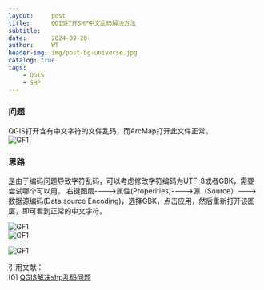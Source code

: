 ```yaml
---
layout:     post
title:      QGIS打开SHP中文乱码解决方法
subtitle:   
date:       2024-09-20
author:     WT
header-img: img/post-bg-universe.jpg
catalog: true
tags:
    - QGIS
    - SHP       
---
```


### 问题
QGIS打开含有中文字符的文件乱码，而ArcMap打开此文件正常。   
![GF1](http://www.spatial.pro/img/QGIS24110101.png)  


### 思路 
   
   
是由于编码问题导致字符乱码，可以考虑修改字符编码为UTF-8或者GBK，需要尝试哪个可以用。 
右键图层---->属性(Properities)---->源（Source）--->数据源编码(Data source Encoding)，选择GBK，点击应用，然后重新打开该图层，即可看到正常的中文字符。

![GF1](http://www.spatial.pro/img/QGIS24110102.png)    
![GF1](http://www.spatial.pro/img/QGIS24110103.png)  

![GF1](http://www.spatial.pro/img/QGIS24110104.png)  


引用文献：  
[0] [QGIS解决shp乱码问题](https://blog.csdn.net/qq_40323256/article/details/120710817)  
